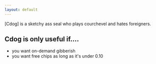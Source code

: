 ```yaml
---
layout: default
---
```


[Cdog] is a sketchy ass seal who plays courchevel and hates foreigners.


## Cdog is only useful if....

* you want on-demand gibberish
* you want free chips as long as it's under 0.10 


